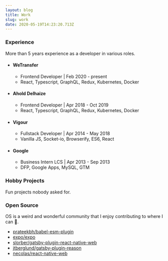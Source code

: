 ```yaml
---
layout: blog
title: Work
slug: work
date: 2020-05-19T14:23:20.713Z
---
```


### Experience

More than 5 years experience as a developer in various roles.

- #### WeTransfer
  - Frontend Developer | Feb 2020 - present
  - React, Typescript, GraphQL, Redux, Kubernetes, Docker
- #### Ahold Delhaize
  - Frontend Developer | Apr 2018 - Oct 2019
  - React, Typescript, GraphQL, Redux, Kubernetes, Docker
- #### Vigour
  - Fullstack Developer | Apr 2014 - May 2018
  - Vanilla JS, Socket-io, Browserify, ES6, React
- #### Google
  - Business Intern LCS | Apr 2013 - Sep 2013
  - DFP, Google Apps, MySQL, GTM

### Hobby Projects

Fun projects nobody asked for.

<ul id="projects">
  <div class="flex flex-col flex-grow">
    <span class="skeleton-box h-5 w-1/6 inline-block mb-1"></span>
    <span class="skeleton-box h-5 w-1/4 inline-block"></span>
    <span class="skeleton-box h-5 w-1/6 inline-block mb-1 mt-1"></span>
    <span class="skeleton-box h-5 w-1/5 inline-block"></span>
  </div>
</ul>

### Open Source

OS is a weird and wonderful community that I enjoy contributing to where I can 🤠.

- [prateekbh/babel-esm-plugin](https://github.com/prateekbh/babel-esm-plugin/pull/41)
- [expo/expo](https://github.com/expo/expo/pull/6214)
- [slorber/gatsby-plugin-react-native-web](https://github.com/slorber/gatsby-plugin-react-native-web/pull/4)
- [jtberglund/gatsby-plugin-reason](https://github.com/jtberglund/gatsby-plugin-reason/pull/10)
- [necolas/react-native-web](https://github.com/necolas/react-native-web/pull/1123)
